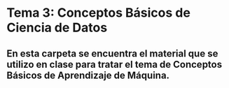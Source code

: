 # Tema 3: Conceptos Básicos de Ciencia de Datos
## En esta carpeta se encuentra el material que se utilizo en clase para tratar el tema de Conceptos Básicos de Aprendizaje de Máquina. 
